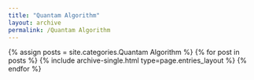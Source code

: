 ```yaml
---
title: "Quantam Algorithm"
layout: archive
permalink: /Quantam Algorithm
---
```



{% assign posts = site.categories.Quantam Algorithm %}
{% for post in posts %} 
  {% include archive-single.html type=page.entries_layout %}
{% endfor %}
